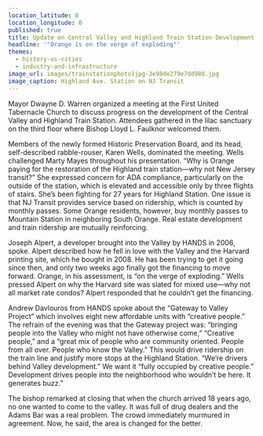```yaml
---
location_latitude: 0
location_longitude: 0
published: true
title: Update on Central Valley and Highland Train Station Development
headline: '"Orange is on the verge of exploding"'
themes:
  - history-us-cities
  - industry-and-infrastructure
image_url: images/trainstationphoto1jpg-3e98de279e7dd988.jpg
image_caption: Highland Ave. Station on NJ Transit
---
```

Mayor Dwayne D. Warren organized a meeting at the First United Tabernacle Church to discuss progress on the development of the Central Valley and Highland Train Station. Attendees gathered in the lilac sanctuary on the third floor where Bishop Lloyd L. Faulknor welcomed them.     

Members of the newly formed Historic Preservation Board, and its head, self-described rabble-rouser, Karen Wells, dominated the meeting. Wells challenged Marty Mayes throughout his presentation.  “Why is Orange paying for the restoration of the Highland train station—why not New Jersey transit?” She expressed concern for ADA compliance, particularly on the outside of the station, which is elevated and accessible only by three flights of stairs. She’s been fighting for 27 years for Highland Station. One issue is that NJ Transit provides service based on ridership, which is counted by monthly passes. Some Orange residents, however, buy monthly passes to Mountain Station in neighboring South Orange. Real estate development and train ridership are mutually reinforcing.     

Joseph Alpert, a developer brought into the Valley by HANDS in 2006, spoke. Alpert described how he fell in love with the Valley and the Harvard printing site, which he bought in 2008. He has been trying to get it going since then, and only two weeks ago finally got the financing to move forward. Orange, in his assessment, is “on the verge of exploding.”  Wells pressed Alpert on why the Harvard site was slated for mixed use—why not all market rate condos? Alpert responded that he couldn’t get the financing.     

Andrew Davlouros from HANDS spoke about the “Gateway to Valley Project” which involves eight new affordable units with “creative people.” The refrain of the evening was that the Gateway project was: “bringing people into the Valley who might not have otherwise come,” “Creative people,” and a “great mix of people who are community oriented. People from all over. People who know the Valley.” This would drive ridership on the train line and justify more stops at the Highland Station. “We’re drivers behind Valley development.” We want it “fully occupied by creative people.” Development drives people into the neighborhood who wouldn’t be here. It generates buzz.”    

The bishop remarked at closing that when the church arrived 18 years ago, no one wanted to come to the valley. It was full of drug dealers and the Adams Bar was a real problem. The crowd immediately murmured in agreement. Now, he said, the area is changed for the better.
